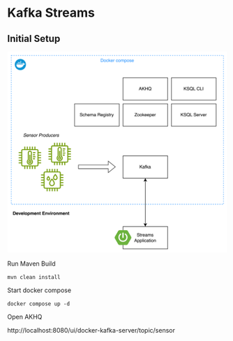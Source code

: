 # Kafka Streams

## Initial Setup

![Setup](img/streams-setup.png)

Run Maven Build

```
mvn clean install
```

Start docker compose

```
docker compose up -d
```

Open AKHQ

http://localhost:8080/ui/docker-kafka-server/topic/sensor